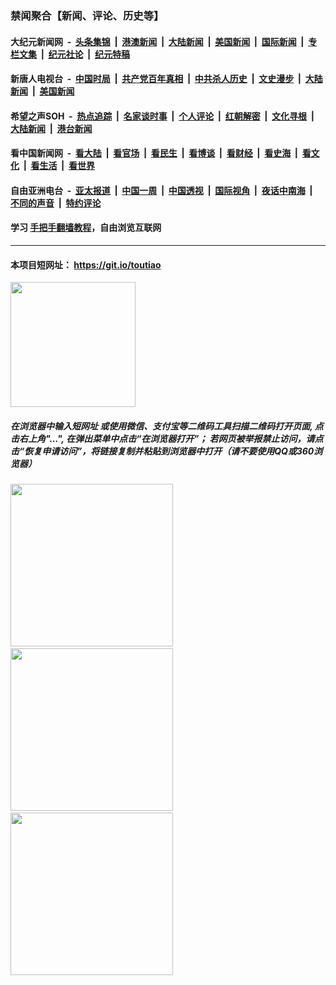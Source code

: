 ### 禁闻聚合【新闻、评论、历史等】

#### 大纪元新闻网 &nbsp;-&nbsp; [头条集锦](indexes/E头条集锦.md?t=02080133) &nbsp;|&nbsp; [港澳新闻](indexes/E港澳新闻.md?t=02080133)  &nbsp;|&nbsp; [大陆新闻](indexes/E大陆新闻.md?t=02080133) &nbsp;|&nbsp; [美国新闻](indexes/E美国新闻.md?t=02080133) &nbsp;|&nbsp; [国际新闻](indexes/E国际新闻.md?t=02080133) &nbsp;|&nbsp; [专栏文集](indexes/E专栏文集.md?t=02080133) &nbsp;|&nbsp; [纪元社论](indexes/E纪元社论.md?t=02080133) &nbsp;|&nbsp; [纪元特稿](indexes/E纪元特稿.md?t=02080133) 

#### 新唐人电视台 &nbsp;-&nbsp; [中国时局](indexes/N中国时局.md?t=02080133) &nbsp;|&nbsp; [共产党百年真相](indexes/N共产党百年真相.md?t=02080133) &nbsp;|&nbsp; [中共杀人历史](indexes/N中共杀人历史.md?t=02080133) &nbsp;|&nbsp; [文史漫步](indexes/N文史漫步.md?t=02080133) &nbsp;|&nbsp; [大陆新闻](indexes/N大陆新闻.md?t=02080133) &nbsp;|&nbsp; [美国新闻](indexes/N美国新闻.md?t=02080133)

#### 希望之声SOH &nbsp;-&nbsp; [热点追踪](indexes/H热点追踪.md?t=02080133) &nbsp;|&nbsp; [名家谈时事](indexes/H名家谈时事.md?t=02080133) &nbsp;|&nbsp; [个人评论](indexes/H个人评论.md?t=02080133)  &nbsp;|&nbsp; [红朝解密](indexes/H红朝解密.md?t=02080133) &nbsp;|&nbsp; [文化寻根](indexes/H文化寻根.md?t=02080133) &nbsp;|&nbsp; [大陆新闻](indexes/H大陆新闻.md?t=02080133) &nbsp;|&nbsp; [港台新闻](indexes/H港台新闻.md?t=02080133)

#### 看中国新闻网 &nbsp;-&nbsp; [看大陆](indexes/S看大陆.md?t=02080133) &nbsp;|&nbsp; [看官场](indexes/S看官场.md?t=02080133) &nbsp;|&nbsp; [看民生](indexes/S看民生.md?t=02080133)  &nbsp;|&nbsp; [看博谈](indexes/S看博谈.md?t=02080133) &nbsp;|&nbsp; [看财经](indexes/S看财经.md?t=02080133) &nbsp;|&nbsp; [看史海](indexes/S看史海.md?t=02080133) &nbsp;|&nbsp; [看文化](indexes/S看文化.md?t=02080133) &nbsp;|&nbsp; [看生活](indexes/S看生活.md?t=02080133) &nbsp;|&nbsp; [看世界](indexes/S看世界.md?t=02080133)

#### 自由亚洲电台 &nbsp;-&nbsp; [亚太报道](indexes/R亚太报道.md?t=02080133) &nbsp;|&nbsp; [中国一周](indexes/R中国一周.md?t=02080133) &nbsp;|&nbsp; [中国透视](indexes/R中国透视.md?t=02080133)  &nbsp;|&nbsp; [国际视角](indexes/R国际视角.md?t=02080133) &nbsp;|&nbsp; [夜话中南海](indexes/R夜话中南海.md?t=02080133) &nbsp;|&nbsp; [不同的声音](indexes/R不同的声音.md?t=02080133) &nbsp;|&nbsp; [特约评论](indexes/R特约评论.md?t=02080133)

#### 学习 [手把手翻墙教程](https://github.com/gfw-breaker/guides/wiki)，自由浏览互联网

----

#### 本项目短网址： https://git.io/toutiao
<img src="https://raw.githubusercontent.com/gfw-breaker/banned-news/master/scripts/img/qr.png" width="200px"/>  

##### 在浏览器中输入短网址 或使用微信、支付宝等二维码工具扫描二维码打开页面, 点击右上角"...", 在弹出菜单中点击“在浏览器打开”； 若网页被举报禁止访问，请点击“恢复申请访问”，将链接复制并粘贴到浏览器中打开（请不要使用QQ或360浏览器）

<img src="https://raw.githubusercontent.com/gfw-breaker/banned-news/master/scripts/img/1.png" width="260px"/> &nbsp; <img src="https://raw.githubusercontent.com/gfw-breaker/banned-news/master/scripts/img/2.png" width="260px"/> &nbsp; <img src="https://raw.githubusercontent.com/gfw-breaker/banned-news/master/scripts/img/3.png" width="260px"/>
